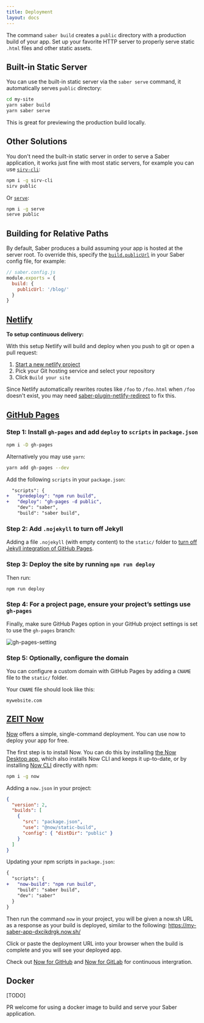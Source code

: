```yaml
---
title: Deployment
layout: docs
---
```


The command `saber build` creates a `public` directory with a production build of your app. Set up your favorite HTTP server to properly serve static `.html` files and other static assets.

## Built-in Static Server

You can use the built-in static server via the `saber serve` command, it automatically serves `public` directory:

```bash
cd my-site
yarn saber build
yarn saber serve
```

This is great for previewing the production build locally.

## Other Solutions

You don't need the built-in static server in order to serve a Saber application, it works just fine with most static servers, for example you can use [`sirv-cli`](https://github.com/lukeed/sirv/tree/master/packages/sirv-cli):

```bash
npm i -g sirv-cli
sirv public
```

Or [`serve`](https://github.com/zeit/serve):

```bash
npm i -g serve
serve public
```

## Building for Relative Paths

By default, Saber produces a build assuming your app is hosted at the server root.
To override this, specify the [`build.publicUrl`](./saber-config.md#publicurl) in your Saber config file, for example:

```js
// saber.config.js
module.exports = {
  build: {
    publicUrl: '/blog/'
  }
}
```

## [Netlify](https://www.netlify.com/)

**To setup continuous delivery:**

With this setup Netlify will build and deploy when you push to git or open a pull request:

1. [Start a new netlify project](https://app.netlify.com/signup)
2. Pick your Git hosting service and select your repository
3. Click `Build your site`

Since Netlify automatically rewrites routes like `/foo` to `/foo.html` when `/foo` doesn't exist, you may need [saber-plugin-netlify-redirect](https://github.com/egoist/saber/tree/master/packages/saber-plugin-netlify-redirect) to fix this.

## [GitHub Pages](https://pages.github.com/)

### Step 1: Install `gh-pages` and add `deploy` to `scripts` in `package.json`

```bash
npm i -D gh-pages
```

Alternatively you may use `yarn`:

```bash
yarn add gh-pages --dev
```

Add the following `scripts` in your `package.json`:

```diff
  "scripts": {
+   "predeploy": "npm run build",
+   "deploy": "gh-pages -d public",
    "dev": "saber",
    "build": "saber build",
```

### Step 2: Add `.nojekyll` to turn off Jekyll

Adding a file `.nojekyll` (with empty content) to the `static/` folder to [turn off Jekyll integration of GitHub Pages](https://help.github.com/en/articles/files-that-start-with-an-underscore-are-missing).

### Step 3: Deploy the site by running `npm run deploy`

Then run:

```bash
npm run deploy
```

### Step 4: For a project page, ensure your project’s settings use `gh-pages`

Finally, make sure GitHub Pages option in your GitHub project settings is set to use the `gh-pages` branch:

![gh-pages-setting](@/images/gh-pages-setting.png)

### Step 5: Optionally, configure the domain

You can configure a custom domain with GitHub Pages by adding a `CNAME` file to the `static/` folder.

Your `CNAME` file should look like this:

```
mywebsite.com
```

## [ZEIT Now](https://zeit.co/now)

[Now](https://zeit.co/docs) offers a simple, single-command deployment. You can use now to deploy your app for free.

The first step is to install Now. You can do this by installing [the Now Desktop app](https://zeit.co/download), which also installs Now CLI and keeps it up-to-date, or by installing [Now CLI](https://zeit.co/download#now-cli) directly with npm:

```bash
npm i -g now
```

Adding a `now.json` in your project:

```json
{
  "version": 2,
  "builds": [
    {
      "src": "package.json",
      "use": "@now/static-build",
      "config": { "distDir": "public" }
    }
  ]
}
```

Updating your npm scripts in `package.json`:

```diff
{
  "scripts": {
+   "now-build": "npm run build",
    "build": "saber build",
    "dev": "saber"
  }
}
```

Then run the command `now` in your project, you will be given a now.sh URL as a response as your build is deployed, similar to the following: https://my-saber-app-dxcikdrgk.now.sh/

Click or paste the deployment URL into your browser when the build is complete and you will see your deployed app.

Check out [Now for GitHub](https://zeit.co/docs/v2/integrations/now-for-github) and [Now for GitLab](https://zeit.co/docs/v2/integrations/now-for-gitlab/) for continuous intergration.

## Docker

[TODO]

PR welcome for using a docker image to build and serve your Saber application.
